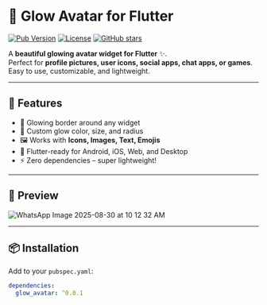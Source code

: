 # 🌟 Glow Avatar for Flutter

[![Pub Version](https://img.shields.io/pub/v/glow_avatar.svg)](https://pub.dev/packages/glow_avatar)
[![License](https://img.shields.io/badge/license-MIT-blue.svg)](LICENSE)
[![GitHub stars](https://img.shields.io/github/stars/your-username/glow_avatar.svg?style=social)](https://github.com/YogeshMoradiya/glow_avatar)


A **beautiful glowing avatar widget for Flutter** ✨.  
Perfect for **profile pictures, user icons, social apps, chat apps, or games**.  
Easy to use, customizable, and lightweight.

---

## 🚀 Features
- 🔵 Glowing border around any widget
- 🎨 Custom glow color, size, and radius
- 🖼️ Works with **Icons, Images, Text, Emojis**
- 📱 Flutter-ready for Android, iOS, Web, and Desktop
- ⚡ Zero dependencies – super lightweight!

---

## 📸 Preview
![WhatsApp Image 2025-08-30 at 10 12 32 AM](https://github.com/user-attachments/assets/ff54044a-128c-42f6-ad4a-1b0feb187335)


---

## 📦 Installation

Add to your `pubspec.yaml`:
```yaml
dependencies:
  glow_avatar: ^0.0.1
